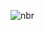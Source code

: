 ![nbr](https://spotify-recently-played-readme.vercel.app/api?user=25weww0ogq4gihmpu0m5ojk96&width=1000)
